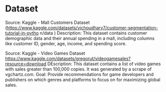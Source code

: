 # Dataset

Source:  Kaggle - Mall Customers Dataset
(https://www.kaggle.com/datasets/vjchoudhary7/customer-segmentation-tutorial-in-pytho
n/data )
Description: This dataset contains customer demographic data and their annual spending in a mall, including columns like customer ID, gender, age, income, and spending score.


Source: Kaggle - Video Games Dataset
https://www.kaggle.com/datasets/gregorut/videogamesales?resource=download
DEscription: This dataset contains a list of video games with sales greater than 100,000 copies. It was generated by a scrape of vgchartz.com.
Goal: Provide recommendations for game developers and publishers on which genres and platforms to focus on for maximizing global sales.
